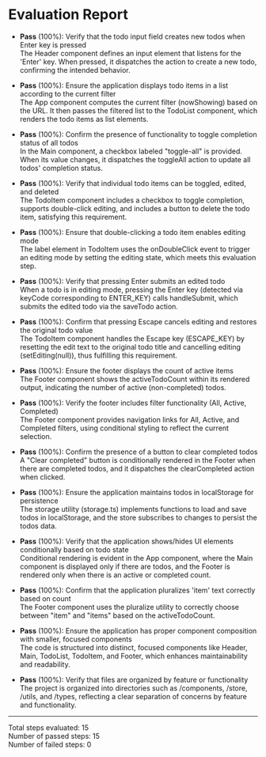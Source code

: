 # Evaluation Report

- **Pass** (100%): Verify that the todo input field creates new todos when Enter key is pressed  
  The Header component defines an input element that listens for the 'Enter' key. When pressed, it dispatches the action to create a new todo, confirming the intended behavior.

- **Pass** (100%): Ensure the application displays todo items in a list according to the current filter  
  The App component computes the current filter (nowShowing) based on the URL. It then passes the filtered list to the TodoList component, which renders the todo items as list elements.

- **Pass** (100%): Confirm the presence of functionality to toggle completion status of all todos  
  In the Main component, a checkbox labeled "toggle-all" is provided. When its value changes, it dispatches the toggleAll action to update all todos' completion status.

- **Pass** (100%): Verify that individual todo items can be toggled, edited, and deleted  
  The TodoItem component includes a checkbox to toggle completion, supports double-click editing, and includes a button to delete the todo item, satisfying this requirement.

- **Pass** (100%): Ensure that double-clicking a todo item enables editing mode  
  The label element in TodoItem uses the onDoubleClick event to trigger an editing mode by setting the editing state, which meets this evaluation step.

- **Pass** (100%): Verify that pressing Enter submits an edited todo  
  When a todo is in editing mode, pressing the Enter key (detected via keyCode corresponding to ENTER_KEY) calls handleSubmit, which submits the edited todo via the saveTodo action.

- **Pass** (100%): Confirm that pressing Escape cancels editing and restores the original todo value  
  The TodoItem component handles the Escape key (ESCAPE_KEY) by resetting the edit text to the original todo title and cancelling editing (setEditing(null)), thus fulfilling this requirement.

- **Pass** (100%): Ensure the footer displays the count of active items  
  The Footer component shows the activeTodoCount within its rendered output, indicating the number of active (non-completed) todos.

- **Pass** (100%): Verify the footer includes filter functionality (All, Active, Completed)  
  The Footer component provides navigation links for All, Active, and Completed filters, using conditional styling to reflect the current selection.

- **Pass** (100%): Confirm the presence of a button to clear completed todos  
  A "Clear completed" button is conditionally rendered in the Footer when there are completed todos, and it dispatches the clearCompleted action when clicked.

- **Pass** (100%): Ensure the application maintains todos in localStorage for persistence  
  The storage utility (storage.ts) implements functions to load and save todos in localStorage, and the store subscribes to changes to persist the todos data.

- **Pass** (100%): Verify that the application shows/hides UI elements conditionally based on todo state  
  Conditional rendering is evident in the App component, where the Main component is displayed only if there are todos, and the Footer is rendered only when there is an active or completed count.

- **Pass** (100%): Confirm that the application pluralizes 'item' text correctly based on count  
  The Footer component uses the pluralize utility to correctly choose between "item" and "items" based on the activeTodoCount.

- **Pass** (100%): Ensure the application has proper component composition with smaller, focused components  
  The code is structured into distinct, focused components like Header, Main, TodoList, TodoItem, and Footer, which enhances maintainability and readability.

- **Pass** (100%): Verify that files are organized by feature or functionality  
  The project is organized into directories such as /components, /store, /utils, and /types, reflecting a clear separation of concerns by feature and functionality.

---

Total steps evaluated: 15  
Number of passed steps: 15  
Number of failed steps: 0